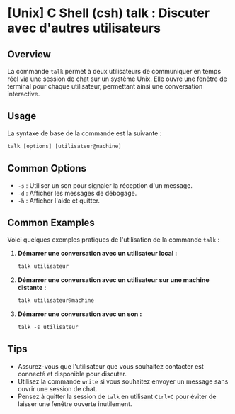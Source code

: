 # [Unix] C Shell (csh) talk : Discuter avec d'autres utilisateurs

## Overview
La commande `talk` permet à deux utilisateurs de communiquer en temps réel via une session de chat sur un système Unix. Elle ouvre une fenêtre de terminal pour chaque utilisateur, permettant ainsi une conversation interactive.

## Usage
La syntaxe de base de la commande est la suivante :
```csh
talk [options] [utilisateur@machine]
```

## Common Options
- `-s` : Utiliser un son pour signaler la réception d'un message.
- `-d` : Afficher les messages de débogage.
- `-h` : Afficher l'aide et quitter.

## Common Examples
Voici quelques exemples pratiques de l'utilisation de la commande `talk` :

1. **Démarrer une conversation avec un utilisateur local :**
   ```csh
   talk utilisateur
   ```

2. **Démarrer une conversation avec un utilisateur sur une machine distante :**
   ```csh
   talk utilisateur@machine
   ```

3. **Démarrer une conversation avec un son :**
   ```csh
   talk -s utilisateur
   ```

## Tips
- Assurez-vous que l'utilisateur que vous souhaitez contacter est connecté et disponible pour discuter.
- Utilisez la commande `write` si vous souhaitez envoyer un message sans ouvrir une session de chat.
- Pensez à quitter la session de `talk` en utilisant `Ctrl+C` pour éviter de laisser une fenêtre ouverte inutilement.